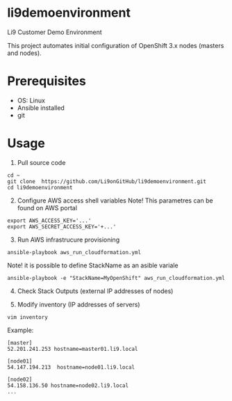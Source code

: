 # li9demoenvironment
Li9 Customer Demo Environment


This project automates initial configuration of OpenShift 3.x nodes (masters and nodes).
# Prerequisites
- OS: Linux
- Ansible installed
- git

# Usage
1. Pull source code
```
cd ~
git clone  https://github.com/Li9onGitHub/li9demoenvironment.git
cd li9demoenvironment
```

2. Configure AWS access shell variables
Note! This parametres can be found on AWS portal
```
export AWS_ACCESS_KEY='...'
export AWS_SECRET_ACCESS_KEY='+...'
```

3. Run AWS infrastrucure provisioning
```
ansible-playbook aws_run_cloudformation.yml 
```
Note! it is possible to define StackName as an asible variale
```
ansible-playbook -e "StackName=MyOpenShift" aws_run_cloudformation.yml
```

4. Check Stack Outputs (external IP addresses of nodes)

5. Modify inventory (IP addresses of servers)
```
vim inventory
```
Example:
```
[master]
52.201.241.253 hostname=master01.li9.local

[node01]
54.147.194.213  hostname=node01.li9.local

[node02]
54.158.136.50 hostname=node02.li9.local
...
```

